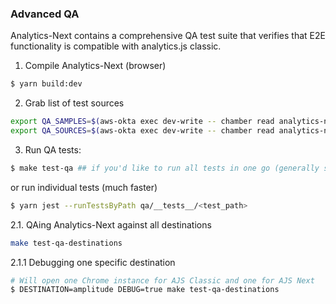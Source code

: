 ### Advanced QA

Analytics-Next contains a comprehensive QA test suite that verifies that E2E functionality is compatible with analytics.js classic.

1. Compile Analytics-Next (browser)

```sh
$ yarn build:dev
```

2. Grab list of test sources

```sh
export QA_SAMPLES=$(aws-okta exec dev-write -- chamber read analytics-next QA_SAMPLES -q)
export QA_SOURCES=$(aws-okta exec dev-write -- chamber read analytics-next QA_SOURCES -q)
```

3. Run QA tests:

```sh
$ make test-qa ## if you'd like to run all tests in one go (generally slower)
```

or run individual tests (much faster)

```sh
$ yarn jest --runTestsByPath qa/__tests__/<test_path>
```

2.1. QAing Analytics-Next against all destinations

```sh
make test-qa-destinations
```

2.1.1 Debugging one specific destination

```sh
# Will open one Chrome instance for AJS Classic and one for AJS Next
$ DESTINATION=amplitude DEBUG=true make test-qa-destinations
```
